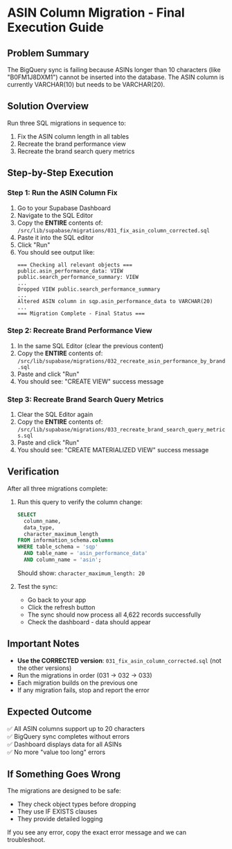 # ASIN Column Migration - Final Execution Guide

## Problem Summary
The BigQuery sync is failing because ASINs longer than 10 characters (like "B0FM1J8DXM1") cannot be inserted into the database. The ASIN column is currently VARCHAR(10) but needs to be VARCHAR(20).

## Solution Overview
Run three SQL migrations in sequence to:
1. Fix the ASIN column length in all tables
2. Recreate the brand performance view
3. Recreate the brand search query metrics

## Step-by-Step Execution

### Step 1: Run the ASIN Column Fix
1. Go to your Supabase Dashboard
2. Navigate to the SQL Editor
3. Copy the **ENTIRE** contents of: `/src/lib/supabase/migrations/031_fix_asin_column_corrected.sql`
4. Paste it into the SQL editor
5. Click "Run"
6. You should see output like:
   ```
   === Checking all relevant objects ===
   public.asin_performance_data: VIEW
   public.search_performance_summary: VIEW
   ...
   Dropped VIEW public.search_performance_summary
   ...
   Altered ASIN column in sqp.asin_performance_data to VARCHAR(20)
   ...
   === Migration Complete - Final Status ===
   ```

### Step 2: Recreate Brand Performance View
1. In the same SQL Editor (clear the previous content)
2. Copy the **ENTIRE** contents of: `/src/lib/supabase/migrations/032_recreate_asin_performance_by_brand.sql`
3. Paste and click "Run"
4. You should see: "CREATE VIEW" success message

### Step 3: Recreate Brand Search Query Metrics
1. Clear the SQL Editor again
2. Copy the **ENTIRE** contents of: `/src/lib/supabase/migrations/033_recreate_brand_search_query_metrics.sql`
3. Paste and click "Run"
4. You should see: "CREATE MATERIALIZED VIEW" success message

## Verification
After all three migrations complete:

1. Run this query to verify the column change:
   ```sql
   SELECT 
     column_name, 
     data_type, 
     character_maximum_length
   FROM information_schema.columns
   WHERE table_schema = 'sqp' 
     AND table_name = 'asin_performance_data'
     AND column_name = 'asin';
   ```
   Should show: `character_maximum_length: 20`

2. Test the sync:
   - Go back to your app
   - Click the refresh button
   - The sync should now process all 4,622 records successfully
   - Check the dashboard - data should appear

## Important Notes
- **Use the CORRECTED version**: `031_fix_asin_column_corrected.sql` (not the other versions)
- Run the migrations in order (031 → 032 → 033)
- Each migration builds on the previous one
- If any migration fails, stop and report the error

## Expected Outcome
✅ All ASIN columns support up to 20 characters  
✅ BigQuery sync completes without errors  
✅ Dashboard displays data for all ASINs  
✅ No more "value too long" errors

## If Something Goes Wrong
The migrations are designed to be safe:
- They check object types before dropping
- They use IF EXISTS clauses
- They provide detailed logging

If you see any error, copy the exact error message and we can troubleshoot.
